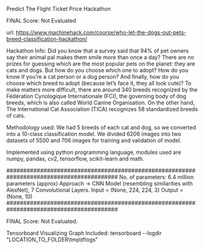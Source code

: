 Predict The Flight Ticket Price Hackathon

FINAL Score: Not Evaluated

url: https://www.machinehack.com/course/who-let-the-dogs-out-pets-breed-classification-hackathon/

Hackathon Info: Did you know that a survey said that 94% of pet owners say their animal pal makes them smile more than once a day? There are no prizes for guessing which are the most popular pets on the planet: they are cats and dogs. But how do you choose which one to adopt? How do you know if you’re a cat person or a dog person? And finally, how do you choose which breed to adopt (because let’s face it, they all look cute)? To make matters more difficult, there are around 340 breeds recognized by the Fédération Cynologique Internationale (FCI), the governing body of dog breeds, which is also called World Canine Organisation. On the other hand, The International Cat Association (TICA) recognizes 58 standardized breeds of cats.

Methodology used: We had 5 breeds of each cat and dog, so we converted into a 10-class classification model. We divided 6206 images into two datasets of 5500 and 706 images for training and validation of model. 

Implemented using python programming language, modules used are numpy, pandas, cv2, tensorflow, scikit-learn and math.

#########################################################################################
No. of parameters: 6.4 million parameters (approx)
Approach -> CNN Model (resembling similarities with AlexNet), 7 Convolutional Layers.
Input = (None, 224, 224, 3)
Output = (None, 10)
#########################################################################################

FINAL Score: Not Evaluated.

Tensorboard Visualizing Graph Included: tensorboard --logdir "LOCATION_TO_FOLDER\tmp\tflogs"

